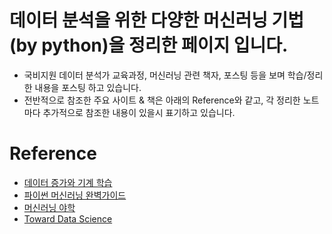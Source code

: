 # 데이터 분석을 위한 다양한 머신러닝 기법(by python)을 정리한 페이지 입니다.
- 국비지원 데이터 분석가 교육과정, 머신러닝 관련 책자, 포스팅 등을 보며 학습/정리한 내용을 포스팅 하고 있습니다.
- 전반적으로 참조한 주요 사이트 & 책은 아래의 Reference와 같고, 각 정리한 노트마다 추가적으로 참조한 내용이 있을시 표기하고 있습니다.

# Reference
- [데이터 증가와 기계 학습](https://cafe.daum.net/oracleoracle)
- [파이썬 머신러닝 완벽가이드](https://github.com/wikibook/pymldg-rev)
- [머신러닝 야학](https://www.youtube.com/channel/UCvc8kv-i5fvFTJBFAk6n1SA) 
- [Toward Data Science](https://towardsdatascience.com/)
